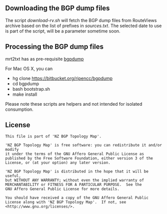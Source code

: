 ## Downloading the BGP dump files

The script *download-rv.sh* will fetch the BGP dump files from RouteViews archive based on the list of prefixes
in *sources.txt*. The selected date to use is part of the script, will be a parameter sometime soon.

## Processing the BGP dump files

mrt2txt has as pre-requisite [bgpdump](https://bitbucket.org/ripencc/bgpdump/wiki/Home)

For Mac OS X, you can
- hg clone https://bitbucket.org/ripencc/bgpdump
- cd bgpdump
- bash bootstrap.sh
- make install

Please note these scripts are helpers and not intended for isolated consumption.

## License

    This file is part of 'NZ BGP Topology Map'.

    'NZ BGP Topology Map' is free software: you can redistribute it and/or modify
    it under the terms of the GNU Affero General Public License as 
    published by the Free Software Foundation, either version 3 of the 
    License, or (at your option) any later version.

    'NZ BGP Topology Map' is distributed in the hope that it will be useful,
    but WITHOUT ANY WARRANTY; without even the implied warranty of
    MERCHANTABILITY or FITNESS FOR A PARTICULAR PURPOSE.  See the
    GNU Affero General Public License for more details.

    You should have received a copy of the GNU Affero General Public 
    License along with 'NZ BGP Topology Map'.  If not, see 
    <http://www.gnu.org/licenses/>.

